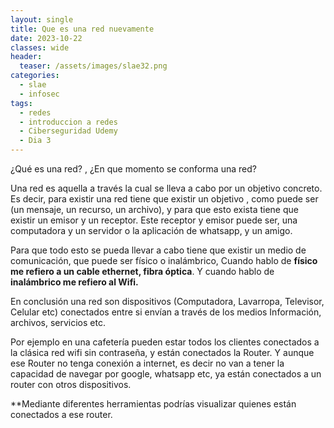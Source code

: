 ```yaml
---
layout: single
title: Que es una red nuevamente
date: 2023-10-22
classes: wide
header:
  teaser: /assets/images/slae32.png
categories:
  - slae
  - infosec
tags:
  - redes
  - introduccion a redes
  - Ciberseguridad Udemy
  - Dia 3
---
```


¿Qué es una red? , ¿En que momento se conforma una red?

Una red es aquella a través la cual se lleva a cabo por un objetivo concreto.
Es decir, para existir una red tiene que existir un objetivo , como puede ser (un mensaje, un recurso, un archivo), y para que esto exista tiene que existir un emisor y un receptor. 
Este receptor y emisor puede ser, una computadora y un servidor o la aplicación de whatsapp, y un amigo.

Para que todo esto se pueda llevar a cabo tiene que existir un medio de comunicación, que puede ser físico o inalámbrico, Cuando hablo de **físico me refiero a un cable ethernet, fibra óptica**.
Y cuando hablo de **inalámbrico me refiero al Wifi.**

En conclusión una red son dispositivos (Computadora, Lavarropa, Televisor, Celular etc) conectados entre si envían a través de los medios Información, archivos, servicios etc.

Por ejemplo en una cafetería pueden estar todos los clientes conectados a la clásica red wifi sin contraseña, y están conectados la Router.
Y aunque ese Router no tenga conexión a internet, es decir no van a tener la capacidad de navegar por google, whatsapp etc, ya están conectados a un router con otros dispositivos.

**Mediante diferentes herramientas podrías visualizar quienes están conectados a ese router. 


